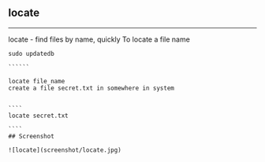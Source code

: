 ## locate

**********


locate - find files by name, quickly
To locate a file name


```````
sudo updatedb

``````

locate file_name
create a file secret.txt in somewhere in system


````
locate secret.txt

````
## Screenshot

![locate](screenshot/locate.jpg)

